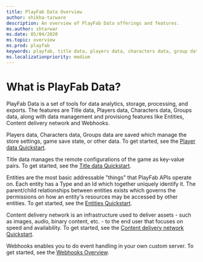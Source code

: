 ```yaml
---
title: PlayFab Data Overview
author: shikha-tarware
description: An overview of PlayFab Data offerings and features.
ms.author: shtarwar
ms.date: 05/04/2020
ms.topic: overview
ms.prod: playfab
keywords: playfab, title data, players data, characters data, group data, content delivery network, CDN, Entities, Webhooks 
ms.localizationpriority: medium
---
```


# What is PlayFab Data?

PlayFab Data is a set of tools for data analytics, storage, processing, and exports. The features are Title data, Players data, Characters data, Groups data, along with data management and provisiong features like Entities, Content delivery network and Webhooks. 

Players data, Characters data, Groups data are saved which manage the store settings, game save state, or other data. To get started, see the [Player data Quickstart](playerdata/quickstart.md). 

Title data manages the remote configurations of the game as key-value pairs. To get started, see the [Title data Quickstart](titledata/quickstart.md). 

Entities are the most basic addressable "things" that PlayFab APIs operate on. Each entity has a Type and an Id which together uniquely identify it. The parent/child relationships between entities exists which governs the permissions on how an entity's resources may be accessed by other entities. To get started, see the [Entities Quickstart](entities/quickstart.md).

Content delivery network is an infrastructure used to deliver assets - such as images, audio, binary content, etc. - to the end user that focuses on speed and availability. To get started, see the [Content delivery network Quickstart](content-delivery-network/quickstart.md).

Webhooks enables you to do event handling in your own custom server. To get started, see the [Webhooks Overview](Webhooks/index.md).

